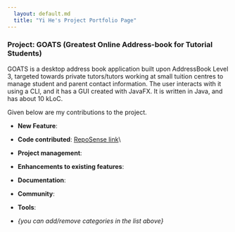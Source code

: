 ```yaml
---
  layout: default.md
  title: "Yi He's Project Portfolio Page"
---
```


### Project: GOATS (Greatest Online Address-book for Tutorial Students)

GOATS is a desktop address book application built upon AddressBook Level 3, targeted towards private tutors/tutors working at small tuition centres to manage student and parent contact information. The user interacts with it using a CLI, and it has a GUI created with JavaFX. It is written in Java, and has about 10 kLoC.

Given below are my contributions to the project.

* **New Feature**:

* **Code contributed**: [RepoSense link]()\

* **Project management**:

* **Enhancements to existing features**:

* **Documentation**:

* **Community**:

* **Tools**:
 
* _{you can add/remove categories in the list above}_
